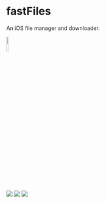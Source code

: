 # fastFiles
An iOS file manager and downloader.

<img width="10%" src="https://79786e797f.dataplicity.io/fastFiles/fastFiles.png"><br/>

![](https://img.shields.io/badge/State-stable-green.svg)
![](https://img.shields.io/badge/Language-Swift%203-orange.svg)
![](https://img.shields.io/badge/Platform-iOS%2010.2+-blue.svg)
